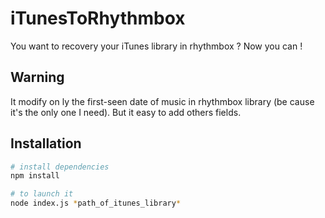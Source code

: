 # iTunesToRhythmbox

You want to recovery your iTunes library in rhythmbox ? Now you can !

## Warning

It modify on ly the first-seen date of music in rhythmbox library (be cause it's the only one I need). But it easy to add others fields.

## Installation

``` bash
# install dependencies
npm install

# to launch it
node index.js *path_of_itunes_library*

```
